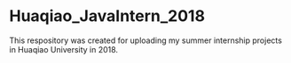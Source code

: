 # Huaqiao_JavaIntern_2018

This respository was created for uploading my summer internship projects in Huaqiao University in 2018.
